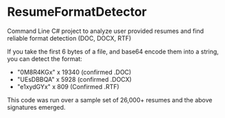 ResumeFormatDetector
====================

Command Line C# project to analyze user provided resumes and find reliable format detection (DOC, DOCX, RTF)

If you take the first 6 bytes of a file, and base64 encode them into a string, you can detect the format:

* "0M8R4KGx" x 19340 (confirmed .DOC)
* "UEsDBBQA" x 5928  (confirmed .DOCX)
* "e1xydGYx" x 809   (Confirmed .RTF)

This code was run over a sample set of 26,000+ resumes and the above signatures emerged.
